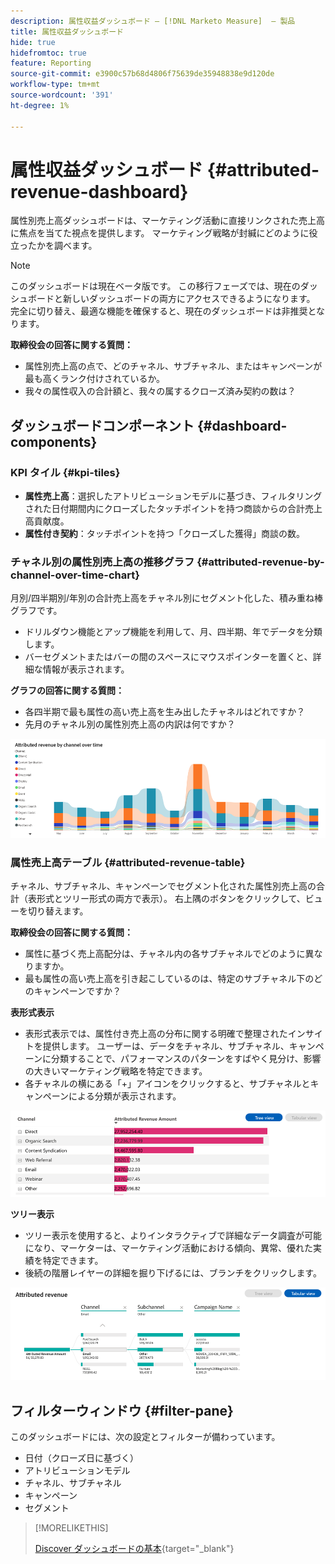 ```yaml
---
description: 属性収益ダッシュボード — [!DNL Marketo Measure]  — 製品
title: 属性収益ダッシュボード
hide: true
hidefromtoc: true
feature: Reporting
source-git-commit: e3900c57b68d4806f75639de35948838e9d120de
workflow-type: tm+mt
source-wordcount: '391'
ht-degree: 1%

---
```


# 属性収益ダッシュボード {#attributed-revenue-dashboard}

属性別売上高ダッシュボードは、マーケティング活動に直接リンクされた売上高に焦点を当てた視点を提供します。 マーケティング戦略が封緘にどのように役立ったかを調べます。

>[!NOTE]
>
>このダッシュボードは現在ベータ版です。 この移行フェーズでは、現在のダッシュボードと新しいダッシュボードの両方にアクセスできるようになります。 完全に切り替え、最適な機能を確保すると、現在のダッシュボードは非推奨となります。

**取締役会の回答に関する質問：**

* 属性別売上高の点で、どのチャネル、サブチャネル、またはキャンペーンが最も高くランク付けされているか。
* 我々の属性収入の合計額と、我々の属するクローズ済み契約の数は？

## ダッシュボードコンポーネント {#dashboard-components}

### KPI タイル {#kpi-tiles}

* **属性売上高**：選択したアトリビューションモデルに基づき、フィルタリングされた日付期間内にクローズしたタッチポイントを持つ商談からの合計売上高貢献度。
* **属性付き契約**：タッチポイントを持つ「クローズした獲得」商談の数。

### チャネル別の属性別売上高の推移グラフ {#attributed-revenue-by-channel-over-time-chart}

月別/四半期別/年別の合計売上高をチャネル別にセグメント化した、積み重ね棒グラフです。

* ドリルダウン機能とアップ機能を利用して、月、四半期、年でデータを分類します。
* バーセグメントまたはバーの間のスペースにマウスポインターを置くと、詳細な情報が表示されます。

**グラフの回答に関する質問：**

* 各四半期で最も属性の高い売上高を生み出したチャネルはどれですか？
* 先月のチャネル別の属性別売上高の内訳は何ですか？

![](assets/attributed-revenue-dashboard-1.png)

### 属性売上高テーブル {#attributed-revenue-table}

チャネル、サブチャネル、キャンペーンでセグメント化された属性別売上高の合計（表形式とツリー形式の両方で表示）。 右上隅のボタンをクリックして、ビューを切り替えます。

**取締役会の回答に関する質問：**

* 属性に基づく売上高配分は、チャネル内の各サブチャネルでどのように異なりますか。
* 最も属性の高い売上高を引き起こしているのは、特定のサブチャネル下のどのキャンペーンですか？

**表形式表示**

* 表形式表示では、属性付き売上高の分布に関する明確で整理されたインサイトを提供します。 ユーザーは、データをチャネル、サブチャネル、キャンペーンに分類することで、パフォーマンスのパターンをすばやく見分け、影響の大きいマーケティング戦略を特定できます。
* 各チャネルの横にある「+」アイコンをクリックすると、サブチャネルとキャンペーンによる分類が表示されます。

![](assets/attributed-revenue-dashboard-2.png)

**ツリー表示**

* ツリー表示を使用すると、よりインタラクティブで詳細なデータ調査が可能になり、マーケターは、マーケティング活動における傾向、異常、優れた実績を特定できます。
* 後続の階層レイヤーの詳細を掘り下げるには、ブランチをクリックします。

![](assets/attributed-revenue-dashboard-3.png)

## フィルターウィンドウ {#filter-pane}

このダッシュボードには、次の設定とフィルターが備わっています。

* 日付（クローズ日に基づく）
* アトリビューションモデル
* チャネル、サブチャネル
* キャンペーン
* セグメント

>[!MORELIKETHIS]
>
>[Discover ダッシュボードの基本](/help/marketo-measure-discover-ui/dashboards/discover-dashboard-basics.md){target="_blank"}
